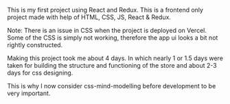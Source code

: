 This is my first project using React and Redux. This is a frontend only project made with help of HTML, CSS, JS, React & Redux.

Note: There is an issue in CSS when the project is deployed on Vercel. Some of the CSS is simply not working, therefore the app ui looks a bit not rightly constructed.

Making this project took me about 4 days. In which nearly 1 or 1.5 days were taken for building the structure and functioning of the store and about 2-3 days for css designing.

This is why I now consider css-mind-modelling before development to be very important.
